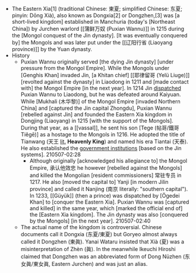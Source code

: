 - The Eastern Xia[1] (traditional Chinese: 東夏; simplified Chinese: 东夏; pinyin: Dōng Xià), also known as Dongxia[2] or Dongzhen,[3] was [a short-lived kingdom] established in Manchuria (today's [Northeast China]) by Jurchen warlord [[蒲鲜万奴 (Puxian Wannu)]] in 1215 during the [Mongol conquest of the Jin dynasty]. [It was eventually conquered by] the Mongols and was later put under the [[辽阳行省 (Liaoyang province)]] by the Yuan dynasty.
- History
    - Puxian Wannu originally served [the dying Jin dynasty] [under pressure from the Mongol Empire]. While the Mongols under [Genghis Khan] invaded Jin, [a Khitan chief] [[耶律留哥 (Yelü Liuge)]] [revolted against the dynasty] in Liaodong in 1211 and [made contact with] the Mongol Empire [in the next year]. In 1214 Jin [dispatched](((zuN-qI-1i))) Puxian Wannu to Liaodong, but he was defeated around Kaiyuan. While [Mukhali (木华黎)] of the Mongol Empire [invaded Northern China] and [captured the Jin capital Zhongdu], Puxian Wannu [rebelled against Jin] and founded the Eastern Xia kingdom in Dongjing (Liaoyang) in 1215 [with the support of the Mongols]. During that year, as a [[vassal]], he sent his son [Tege (帖哥/鐵哥 Tiěgē)] as a hostage to the Mongols in 1216. He adopted the title of Tianwang (天王 [lit.](((FGBiPd_X7))) __Heavenly King__) and named his era Tiantai (天泰). He also established the [government institutions](((gY6sbAoSS))) [based on the Jin systems]. 
210507-02:28
        - Although originally [acknowledged his allegiance to] the Mongol Empire, 承认他效忠 he however [rebelled against the Mongols] and killed the Mongolian [resident commissioners] 常驻专员 in 1217. He also [moved the capital to] Yanji [in modern Jilin province] and called it Nanjing (南京 literally: "southern capital"). In 1233, [[Güyük]] (then a prince) was dispatched by [Ögedei Khan] to [conquer the Eastern Xia]. Puxian Wannu was [captured and killed] in the same year, which [marked the official end of] the [Eastern Xia kingdom]. The Jin dynasty was also [conquered by the Mongols] [in the next year].
210507-02:40
    - The actual name of the kingdom is controversial. Chinese documents call it Dongxia (东夏/東夏) but Goryeo almost always called it Dongzhen (東眞). Yanai Wataru insisted that Xià (夏) was a misinterpretation of Zhèn (眞). In the meanwhile Ikeuchi Hiroshi claimed that Dongzhen was an abbreviated form of Dong Nüzhen (东女眞/東女眞, Eastern Jurchen) and was just an alias.
